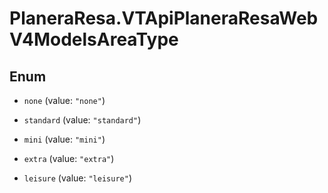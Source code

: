 # PlaneraResa.VTApiPlaneraResaWebV4ModelsAreaType

## Enum


* `none` (value: `"none"`)

* `standard` (value: `"standard"`)

* `mini` (value: `"mini"`)

* `extra` (value: `"extra"`)

* `leisure` (value: `"leisure"`)


